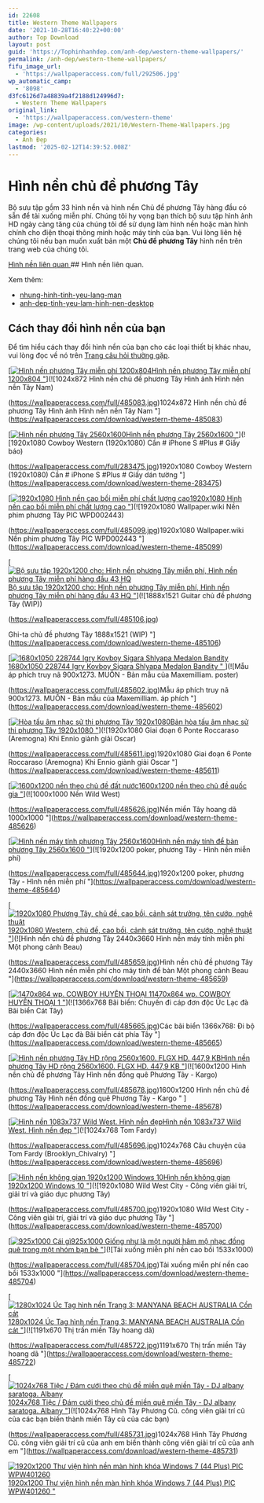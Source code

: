 ```yaml
---
id: 22608
title: Western Theme Wallpapers
date: '2021-10-28T16:40:22+00:00'
author: Top Download
layout: post
guid: 'https://Tophinhanhdep.com/anh-dep/western-theme-wallpapers/'
permalink: /anh-dep/western-theme-wallpapers/
fifu_image_url:
  - 'https://wallpaperaccess.com/full/292506.jpg'
wp_automatic_camp:
  - '8098'
d3fc6126d7a48839a4f2188d124996d7:
  - Western Theme Wallpapers
original_link:
  - 'https://wallpaperaccess.com/western-theme'
image: /wp-content/uploads/2021/10/Western-Theme-Wallpapers.jpg
categories:
  - Ảnh Đẹp
lastmod: '2025-02-12T14:39:52.008Z'
---
```

# Hình nền chủ đề phương Tây

Bộ sưu tập gồm 33 hình nền và hình nền Chủ đề phương Tây hàng đầu có sẵn để tải xuống miễn phí. Chúng tôi hy vọng bạn thích bộ sưu tập hình ảnh HD ngày càng tăng của chúng tôi để sử dụng làm hình nền hoặc màn hình chính cho điện thoại thông minh hoặc máy tính của bạn. Vui lòng liên hệ chúng tôi nếu bạn muốn xuất bản một **Chủ đề phương Tây** hình nền trên trang web của chúng tôi.

[Hình nền liên quan ](#related) ## Hình nền liên quan.

   
 Xem thêm:

   
- [nhung-hinh-tinh-yeu-lang-man](https://tophinhanhdep.com/anh-tinh-yeu/nhung-hinh-tinh-yeu-lang-man/)
- [anh-dep-tinh-yeu-lam-hinh-nen-desktop](https://tophinhanhdep.com/anh-tinh-yeu/anh-dep-tinh-yeu-lam-hinh-nen-desktop/)

## Cách thay đổi hình nền của bạn

Để tìm hiểu cách thay đổi hình nền của bạn cho các loại thiết bị khác nhau, vui lòng đọc về nó trên [Trang câu hỏi thường gặp](https://tophinhanhdep.com/faq/).

  
[[![Hình nền phương Tây miễn phí 1200x804](https://wallpaperaccess.com/full/292506.jpg)Hình nền phương Tây miễn phí 1200x804 "](https://wallpaperaccess.com/download/western-theme-292506)](![1024x872 Hình nền chủ đề phương Tây Hình ảnh Hình nền nền Tây Nam)

(https://wallpaperaccess.com/full/485083.jpg)1024x872 Hình nền chủ đề phương Tây Hình ảnh Hình nền nền Tây Nam "](https://wallpaperaccess.com/download/western-theme-485083)

[[![Hình nền phương Tây 2560x1600](https://wallpaperaccess.com/full/283560.jpg)Hình nền phương Tây 2560x1600 "](https://wallpaperaccess.com/download/western-theme-283560)](![1920x1080 Cowboy Western (1920x1080) Cần # iPhone S #Plus # Giấy báo)

(https://wallpaperaccess.com/full/283475.jpg)1920x1080 Cowboy Western (1920x1080) Cần # iPhone S #Plus # Giấy dán tường "](https://wallpaperaccess.com/download/western-theme-283475)

[[![1920x1080 Hình nền cao bồi miễn phí chất lượng cao](https://wallpaperaccess.com/full/151116.jpg)1920x1080 Hình nền cao bồi miễn phí chất lượng cao "](https://wallpaperaccess.com/download/western-theme-151116)](![1920x1080 Wallpaper.wiki Nền phim phương Tây PIC WPD002443)

(https://wallpaperaccess.com/full/485099.jpg)1920x1080 Wallpaper.wiki Nền phim phương Tây PIC WPD002443 "](https://wallpaperaccess.com/download/western-theme-485099)

[[![Bộ sưu tập 1920x1200 cho: Hình nền phương Tây miễn phí, Hình nền phương Tây miễn phí hàng đầu 43 HQ](https://wallpaperaccess.com/full/485103.jpg)Bộ sưu tập 1920x1200 cho: Hình nền phương Tây miễn phí, Hình nền phương Tây miễn phí hàng đầu 43 HQ "](https://wallpaperaccess.com/download/western-theme-485103)](![1888x1521 Guitar chủ đề phương Tây (WIP))

(https://wallpaperaccess.com/full/485106.jpg)

Ghi-ta chủ đề phương Tây 1888x1521 (WIP) "](https://wallpaperaccess.com/download/western-theme-485106)

[[![1680x1050 228744 Igry Kovboy Sigara Shlyapa Medalon Bandity](https://wallpaperaccess.com/full/485599.jpg)1680x1050 228744 Igry Kovboy Sigara Shlyapa Medalon Bandity " ](https://wallpaperaccess.com/download/western-theme-485599)](![Mẫu áp phích truy nã 900x1273.  MUỐN - Bản mẫu của Maxemilliam.  poster)

(https://wallpaperaccess.com/full/485602.jpg)Mẫu áp phích truy nã 900x1273. MUỐN - Bản mẫu của Maxemilliam. áp phích "](https://wallpaperaccess.com/download/western-theme-485602)

[[![Hòa tấu âm nhạc sử thi phương Tây 1920x1080](https://wallpaperaccess.com/full/485605.jpg)Bản hòa tấu âm nhạc sử thi phương Tây 1920x1080 "](https://wallpaperaccess.com/download/western-theme-485605)](![1920x1080 Giai đoạn 6 Ponte Roccaraso (Aremogna) Khi Ennio giành giải Oscar)

(https://wallpaperaccess.com/full/485611.jpg)1920x1080 Giai đoạn 6 Ponte Roccaraso (Aremogna) Khi Ennio giành giải Oscar "](https://wallpaperaccess.com/download/western-theme-485611)

[[![1600x1200 nền theo chủ đề đất nước](https://wallpaperaccess.com/full/485621.jpg)1600x1200 nền theo chủ đề quốc gia "](https://wallpaperaccess.com/download/western-theme-485621)](![1000x1000 Nền Wild West)

(https://wallpaperaccess.com/full/485626.jpg)Nền miền Tây hoang dã 1000x1000 "](https://wallpaperaccess.com/download/western-theme-485626)

[[![Hình nền máy tính phương Tây 2560x1600](https://wallpaperaccess.com/full/485636.jpg)Hình nền máy tính để bàn phương Tây 2560x1600 "](https://wallpaperaccess.com/download/western-theme-485636)](![1920x1200 poker, phương Tây - Hình nền miễn phí)

(https://wallpaperaccess.com/full/485644.jpg)1920x1200 poker, phương Tây - Hình nền miễn phí "](https://wallpaperaccess.com/download/western-theme-485644)

[[![1920x1080 Phương Tây, chủ đề, cao bồi, cảnh sát trưởng, tên cướp, nghệ thuật](https://wallpaperaccess.com/full/485653.jpg)1920x1080 Western, chủ đề, cao bồi, cảnh sát trưởng, tên cướp, nghệ thuật "](https://wallpaperaccess.com/download/western-theme-485653)](![Hình nền chủ đề phương Tây 2440x3660 Hình nền máy tính miễn phí Một phong cảnh Beau)

(https://wallpaperaccess.com/full/485659.jpg)Hình nền chủ đề phương Tây 2440x3660 Hình nền miễn phí cho máy tính để bàn Một phong cảnh Beau "](https://wallpaperaccess.com/download/western-theme-485659)

[[![1470x864 wp.  COWBOY HUYỀN THOẠI 1](https://wallpaperaccess.com/full/485663.jpg)1470x864 wp. COWBOY HUYỀN THOẠI 1 "](https://wallpaperaccess.com/download/western-theme-485663)](![1366x768 Bãi biển: Chuyến đi cáp đơn độc Úc Lạc đà Bãi biển Cát Tây)

(https://wallpaperaccess.com/full/485665.jpg)Các bãi biển 1366x768: Đi bộ cáp đơn độc Úc Lạc đà Bãi biển cát phía Tây "](https://wallpaperaccess.com/download/western-theme-485665)

[[![Hình nền phương Tây HD rộng 2560x1600.  FLGX HD.  447,9 KB](https://wallpaperaccess.com/full/154804.jpg)Hình nền phương Tây HD rộng 2560x1600. FLGX HD. 447,9 KB "](https://wallpaperaccess.com/download/western-theme-154804)](![1600x1200 Hình nền chủ đề phương Tây Hình nền đồng quê Phương Tây - Kargo)

(https://wallpaperaccess.com/full/485678.jpg)1600x1200 Hình nền chủ đề phương Tây Hình nền đồng quê Phương Tây - Kargo " ](https://wallpaperaccess.com/download/western-theme-485678)

[[![Hình nền 1083x737 Wild West.  Hình nền đẹp](https://wallpaperaccess.com/full/485689.jpg)Hình nền 1083x737 Wild West. Hình nền đẹp "](https://wallpaperaccess.com/download/western-theme-485689)](![1024x768 Tom Fardy)

(https://wallpaperaccess.com/full/485696.jpg)1024x768 Câu chuyện của Tom Fardy (Brooklyn\_Chivalry) "](https://wallpaperaccess.com/download/western-theme-485696)

[[![Hình nền không gian 1920x1200 Windows 10](https://wallpaperaccess.com/full/485698.jpg)Hình nền không gian 1920x1200 Windows 10 "](https://wallpaperaccess.com/download/western-theme-485698)](![1920x1080 Wild West City - Công viên giải trí, giải trí và giáo dục phương Tây)

(https://wallpaperaccess.com/full/485700.jpg)1920x1080 Wild West City - Công viên giải trí, giải trí và giáo dục phương Tây "](https://wallpaperaccess.com/download/western-theme-485700)

[[![925x1000 Cái gì](https://wallpaperaccess.com/full/236352.jpg)925x1000 Giống như là một người hâm mộ nhạc đồng quê trong một nhóm bạn bè "](https://wallpaperaccess.com/download/western-theme-236352)](![Tải xuống miễn phí nền cao bồi 1533x1000)

(https://wallpaperaccess.com/full/485704.jpg)Tải xuống miễn phí nền cao bồi 1533x1000 "](https://wallpaperaccess.com/download/western-theme-485704)

[[![1280x1024 Úc Tag hình nền Trang 3: MANYANA BEACH AUSTRALIA Cồn cát](https://wallpaperaccess.com/full/485713.jpg)1280x1024 Úc Tag hình nền Trang 3: MANYANA BEACH AUSTRALIA Cồn cát "](https://wallpaperaccess.com/download/western-theme-485713)](![1191x670 Thị trấn miền Tây hoang dã)

(https://wallpaperaccess.com/full/485722.jpg)1191x670 Thị trấn miền Tây hoang dã "](https://wallpaperaccess.com/download/western-theme-485722)

[[![1024x768 Tiệc / Đám cưới theo chủ đề miền quê miền Tây - DJ albany saratoga.  Albany](https://wallpaperaccess.com/full/485725.jpg)1024x768 Tiệc / Đám cưới theo chủ đề miền quê miền Tây - DJ albany saratoga. Albany "](https://wallpaperaccess.com/download/western-theme-485725)](![1024x768 Hình Tây Phương Cũ.  công viên giải trí cũ của các bạn biến thành miền Tây cũ của các bạn)

(https://wallpaperaccess.com/full/485731.jpg)1024x768 Hình Tây Phương Cũ. công viên giải trí cũ của anh em biến thành công viên giải trí cũ của anh em "](https://wallpaperaccess.com/download/western-theme-485731)

[![1920x1200 Thư viện hình nền màn hình khóa Windows 7 (44 Plus) PIC WPW401260](https://wallpaperaccess.com/full/485734.jpg)1920x1200 Thư viện hình nền màn hình khóa Windows 7 (44 Plus) PIC WPW401260 "](https://wallpaperaccess.com/download/western-theme-485734)
